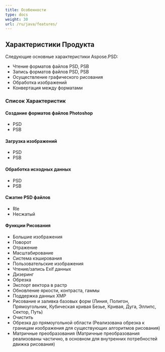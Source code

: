 ```yaml
---
title: Особенности
type: docs
weight: 30
url: /ru/java/features/
---
```


## **Характеристики Продукта**
Следующие основные характеристики Aspose.PSD:

- Чтение форматов файлов PSD, PSB
- Запись форматов файлов PSD, PSB
- Осуществление графического рисования
- Обработка изображений
- Конвертация между форматами
### **Список Характеристик**
#### **Создание форматов файлов Photoshop**
- PSD
- PSB
#### **Загрузка изображений**
- PSD
- PSB
#### **Обработка исходных данных**
- PSD
- PSB
#### **Сжатие PSD файлов**
- Rle
- Несжатый
#### **Функции Рисования**
- Большие изображения
- Поворот
- Отражение
- Масштабирование
- Система кэширования
- Пользовательские изображения
- Чтение/запись Exif данных
- Дизеринг
- Обрезка
- Экспорт вектора в растр
- Обновление яркости, контраста, гаммы
- Поддержка данных XMP
- Рисование и заливка базовых форм (Линия, Полигон, Прямоугольник, Кубическая кривая Безье, Кривая, Дуга, Эллипс, Сектор, Путь)
- Очистить
- Обрезка до прямоугольной области (Реализована обрезка к границам изображения для существующих алгоритмов рисования)
- Матричные преобразования (Матричные преобразования реализованы частично, в основном для внутренних потребностей движка рисования)
